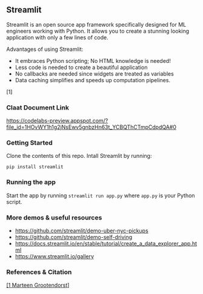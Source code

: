 ## Streamlit

Streamlit is an open source app framework specifically designed for ML engineers working with Python. It allows you to create a stunning looking application with only a few lines of code. 

Advantages of using Streamlit:
- It embraces Python scripting; No HTML knowledge is needed!
- Less code is needed to create a beautiful application
- No callbacks are needed since widgets are treated as variables
- Data caching simplifies and speeds up computation pipelines.

[1]

### Claat Document Link

https://codelabs-preview.appspot.com/?file_id=1HOvWY1h1g2jNsEwv5gnbzHn63t_YCBQThCTmpCdpdQA#0

### Getting Started 

Clone the contents of this repo. Intall Streamlit by running:
```
pip install streamlit
```

### Running the app

Start the app by running `streamlit run app.py` where `app.py` is your Python script.


### More demos & useful resources

- https://github.com/streamlit/demo-uber-nyc-pickups
- https://github.com/streamlit/demo-self-driving
- https://docs.streamlit.io/en/stable/tutorial/create_a_data_explorer_app.html
- https://www.streamlit.io/gallery


### References & Citation

[[1 Marteen Grootendorst]](https://towardsdatascience.com/quickly-build-and-deploy-an-application-with-streamlit-988ca08c7e83)
